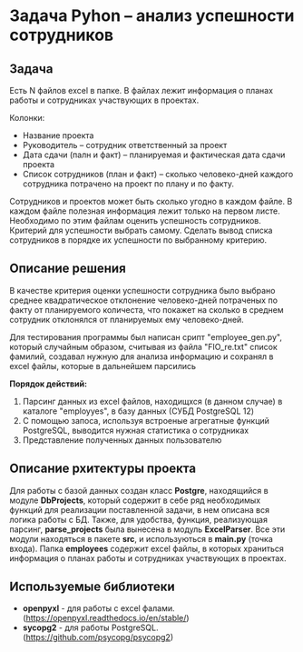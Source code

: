 # Задача Pyhon – анализ успешности сотрудников

## Задача
Есть N файлов excel в папке. В файлах лежит информация о планах работы и сотрудниках участвующих в проектах. 

Колонки:
* Название проекта
* Руководитель – сотрудник ответственный за проект
* Дата сдачи (палн и факт) – планируемая и фактическая дата сдачи проекта
* Список сотрудников (план и факт) – сколько человеко-дней каждого сотрудника потрачено на проект по плану и по факту.

Сотрудников и проектов может быть сколько угодно в каждом файле. В каждом файле полезная информация лежит только на первом листе.
Необходимо по этим файлам оценить успешность сотрудников. Критерий для успешности выбрать самому.
Сделать вывод списка сотрудников в порядке их успешности по выбранному критерию.

## Описание решения
В качестве критерия оценки успешности сотрудника было выбрано среднее квадратическое отклонение человеко-дней потраченых по факту от планируемого количеста, что покажет на сколько в среднем сотрудник отклонялся от планируемых ему человеко-дней.

Для тестирования программы был написан срипт "employee_gen.py", который случайным образом, считывая из файла "FIO_re.txt" список фамилий, создавал нужную для анализа информацию и сохранял в excel файлы, которые в дальнейшем парсились

**Порядок действий:**
1. Парсинг данных из excel файлов, находищхся (в данном случае) в каталоге "employyes", в базу данных (СУБД PostgreSQL 12)
2. С помощью запоса, используя встроеные агрегатные функций PostgreSQL, выводится нужная статистика о сотрудниках
3. Представление полученных данных пользователю 

## Описание рхитектуры проекта
Для работы с базой данных создан класс **Postgre**, находящийся в модуле **DbProjects**, который содержит в себе ряд необходимых функций для реализации поставленной задачи, в нем описана вся логика работы с БД. Также, для удобства, функция, реализующая парсинг, **parse_projects** была вынесена в модуль **ExcelParser**. Все эти модули находяться в пакете **src**, и используються в **main.py** (точка входа). Папка **employees** содержит excel файлы, в которых храниться информация о планах работы и сотрудниках участвующих в проектах.   

## Используемые библиотеки
* **openpyxl** - для работы с excel фалами. (<https://openpyxl.readthedocs.io/en/stable/>)
* **sycopg2** - для работы PostgreSQL. (<https://github.com/psycopg/psycopg2>)
